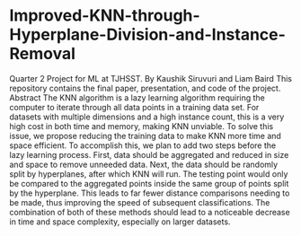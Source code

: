 # Improved-KNN-through-Hyperplane-Division-and-Instance-Removal
Quarter 2 Project for ML at TJHSST. By Kaushik Siruvuri and Liam Baird
This repository contains the final paper, presentation, and code of the project.
Abstract
The KNN algorithm is a lazy learning algorithm requiring the computer to iterate through all data points in a training data set. For datasets with multiple dimensions and a high instance count, this is a very high cost in both time and memory, making KNN unviable. 
To solve this issue, we propose reducing the training data to make KNN more time and space efficient. To accomplish this, we plan to add two steps before the lazy learning process. First, data should be aggregated and reduced in size and space to remove unneeded data. Next, the data should be randomly split by hyperplanes, after which KNN will run. The testing point would only be compared to the aggregated points inside the same group of points split by the hyperplane. This leads to far fewer distance comparisons needing to be made, thus improving the speed of subsequent classifications. The combination of both of these methods should lead to a noticeable decrease in time and space complexity, especially on larger datasets.
